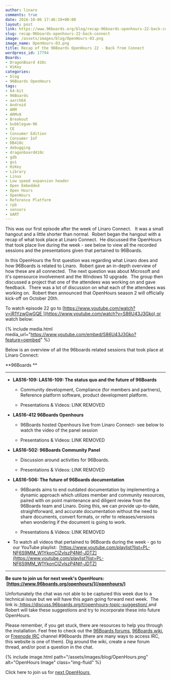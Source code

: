 ```yaml
---
author: linaro
comments: true
date: 2016-10-06 17:46:19+00:00
layout: post
link: https://www.96boards.org/blog/recap-96boards-openhours-22-back-connect/
slug: recap-96boards-openhours-22-back-connect
image: /assets/images/blog/OpenHours-03.png
image_name: OpenHours-03.png
title: Recap of the 96Boards OpenHours 22 - Back from Connect
wordpress_id: 17794
Boards:
- DragonBoard 410c
- HiKey
categories:
- blog
- 96Boards OpenHours
tags:
- 64-bit
- 96Boards
- aarch64
- Android
- ARM
- ARMv8
- Breakout
- bubblegum-96
- CE
- Consumer Edition
- Consumer IoT
- DB410c
- debugging
- dragonboard410c
- gdb
- gui
- HiKey
- Library
- Linux
- Low speed expansion header
- Open Embedded
- Open Hours
- OpenHours
- Reference Platform
- rpb
- sensors
- UART
---
```


This was our first episode after the week of Linaro Connect.   It was a small hangout and a little shorter than normal.  Robert began the hangout with a recap of what took place at Linaro Connect.  He discussed the OpenHours that took place live during the week - see below to view all the recorded sessions and the presentations given that pertained to 96Boards.

In this OpenHours the first question was regarding what Linaro does and how 96Boards is related to Linaro.  Robert gave an in-depth overview of how these are all connected.  The next question was about Microsoft and it's opensource involvement and the Windows 10 upgrade.  The group then discussed a project that one of the attendees was working on and gave feedback.  There was a lot of discussion on what each of the attendees was working on.  Robert then announced that OpenHours season 2 will officially kick-off on October 20th.

To watch episode 22 go to [https://www.youtube.com/watch?v=iR1YzwGwGQE ](https://www.youtube.com/watch?v=S86U43J3Gko) or watch below:

{% include media.html media_url="https://www.youtube.com/embed/S86U43J3Gko?feature=oembed" %}

Below is an overview of all the 96boards related sessions that took place at Linaro Connect:

**96Boards **



* * *

  * **LAS16-109: LAS16-109: The status quo and the future of 96Boards**


    * Community development, Compliance (for members and partners), Reference platform software, product development platform.


    * Presentations & Videos: LINK REMOVED





  * **LAS16-412 96Boards Openhours**


    * 96Boards hosted Openhours live from Linaro Connect- see below to watch the video of the panel session


    * Presentations & Videos: LINK REMOVED





  * **LAS16-502: 96Boards Community Panel**


    * Discussion around activities for 96Boards.


    * Presentations & Videos: LINK REMOVED





  * **LAS16-506: The future of 96Boards documentation**


    * 96Boards aims to end outdated documentation by implementing a dynamic approach which utilizes member and community resources, paired with on point maintenance and diligent review from the 96Boards team and Linaro. Doing this, we can provide up-to-date, straightforward, and accurate documentation without the need to share documents, convert formats, or refer to releases/versions when wondering if the document is going to work.


    * Presentations & Videos: LINK REMOVED





  * To watch all videos that pertained to 96Boards during the week - go to our YouTube playlist:  [https://www.youtube.com/playlist?list=PL-NF6S9MM_W1YkonCIZvlszP4Ntf-JDTZ](https://www.youtube.com/playlist?list=PL-NF6S9MM_W1YkonCIZvlszP4Ntf-JDTZ)





* * *



**Be sure to join us for next week's OpenHours:  [https://www.96boards.org/openhours/](/openhours/)**

Unfortunately the chat was not able to be captured this week due to a technical issue but we will have this again going forward next week.  The link is:[ https://discuss.96boards.org/t/openhours-topic-suggestion/ ](https://discuss.96boards.org/t/openhours-topic-suggestion/)and Robert will take these suggestions and try to incorporate these into future OpenHours.

Please remember, if you get stuck, there are resources to help you through the installation. Feel free to check out the [96Boards forums](https://discuss.96boards.org/), [96Boards wiki](https://github.com/96boards/documentation/wiki), or [Freenode IRC](http://webchat.freenode.net/?channels=%2396boards) channel #96boards (there are many ways to access IRC, this website is one of them). Dig around the wiki, create a new forum thread, and/or post a question in the chat.











{% include image.html path="/assets/images/blog/OpenHours.png" alt="OpenHours Image" class="img-fluid" %}



Click here to join us for [next OpenHours ](/openhours/)
